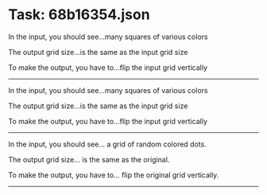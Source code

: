 # Task: 68b16354.json

In the input, you should see...many squares of various colors

The output grid size...is the same as the input grid size

To make the output, you have to...flip the input grid vertically

---

In the input, you should see...many squares of various colors

The output grid size...is the same as the input grid size

To make the output, you have to...flip the input grid vertically

---

In the input, you should see... a grid of random colored dots.

The output grid size... is the same as the original.

To make the output, you have to... flip the original grid vertically.

---

